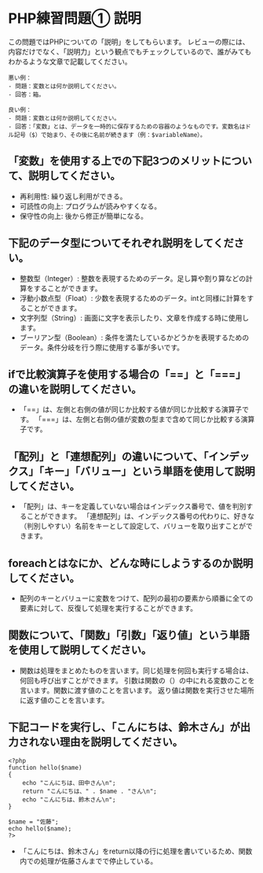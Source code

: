 # PHP練習問題① 説明
この問題ではPHPについての「説明」をしてもらいます。
レビューの際には、内容だけでなく、「説明力」という観点でもチェックしているので、誰がみてもわかるような文章で記載してください。

```
悪い例：
- 問題：変数とは何か説明してください。
- 回答：箱。

良い例：
- 問題：変数とは何か説明してください。
- 回答：「変数」とは、データを一時的に保存するための容器のようなものです。変数名はドル記号（$）で始まり、その後に名前が続きます（例：$variableName）。
```

## 「変数」を使用する上での下記3つのメリットについて、説明してください。
- 再利用性: 繰り返し利用ができる。
- 可読性の向上: プログラムが読みやすくなる。
- 保守性の向上: 後から修正が簡単になる。

## 下記のデータ型についてそれぞれ説明をしてください。
- 整数型（Integer）: 整数を表現するためのデータ。足し算や割り算などの計算をすることができます。
- 浮動小数点型（Float）: 少数を表現するためのデータ。intと同様に計算をすることができます。
- 文字列型（String）: 画面に文字を表示したり、文章を作成する時に使用します。
- ブーリアン型（Boolean）: 条件を満たしているかどうかを表現するためのデータ。条件分岐を行う際に使用する事が多いです。

## ifで比較演算子を使用する場合の「==」と「===」の違いを説明してください。
- 「==」は、左側と右側の値が同じか比較する値が同じか比較する演算子です。
  「===」は、左側と右側の値が変数の型まで含めて同じか比較する演算子です。

## 「配列」と「連想配列」の違いについて、「インデックス」「キー」「バリュー」という単語を使用して説明してください。
- 「配列」は、キーを定義していない場合はインデックス番号で、値を判別することができます。
「連想配列」は、インデックス番号の代わりに、好きな（判別しやすい）名前をキーとして設定して、バリューを取り出すことができます。

## foreachとはなにか、どんな時にしようするのか説明してください。
- 配列のキーとバリューに変数をつけて、配列の最初の要素から順番に全ての要素に対して、反復して処理を実行することができます。

## 関数について、「関数」「引数」「返り値」という単語を使用して説明してください。
- 関数は処理をまとめたものを言います。同じ処理を何回も実行する場合は、何回も呼び出すことができます。
引数は関数の（）の中にれる変数のことを言います。関数に渡す値のことを言います。
返り値は関数を実行させた場所に返す値のことを言います。

## 下記コードを実行し、「こんにちは、鈴木さん」が出力されない理由を説明してください。
```
<?php
function hello($name)
{
    echo "こんにちは、田中さん\n";
    return "こんにちは、" . $name . "さん\n";
    echo "こんにちは、鈴木さん\n";
}

$name = "佐藤";
echo hello($name);
?>
```
- 「こんにちは、鈴木さん」をreturn以降の行に処理を書いているため、関数内での処理が佐藤さんまでで停止している。
